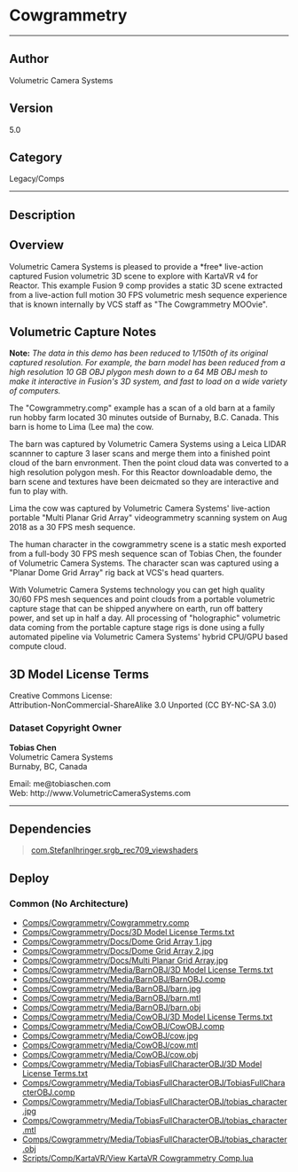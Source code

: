# Cowgrammetry
___

## Author
Volumetric Camera Systems

## Version
5.0

## Category
Legacy/Comps

___

## Description
<h2>Overview</h2>

<p>Volumetric Camera Systems is pleased to provide a *free* live-action captured Fusion volumetric 3D scene to explore with KartaVR v4 for Reactor. This example Fusion 9 comp provides a static 3D scene extracted from a live-action full motion 30 FPS volumetric mesh sequence experience that is known internally by VCS staff as "The Cowgrammetry MOOvie".</p>

<h2>Volumetric Capture Notes</h2>

<p><strong>Note:</strong> <i>The data in this demo has been reduced to 1/150th of its original captured resolution. For example, the barn model has been reduced from a high resolution 10 GB OBJ plygon mesh down to a 64 MB OBJ mesh to make it interactive in Fusion's 3D system, and fast to load on a wide variety of computers.</i></p>

<p>The "Cowgrammetry.comp" example has a scan of a old barn at a family run hobby farm located 30 minutes outside of Burnaby, B.C. Canada. This barn is home to Lima (Lee ma) the cow.</p>

<p>The barn was captured by Volumetric Camera Systems using a Leica LIDAR scannner to capture 3 laser scans and merge them into a finished point cloud of the barn envronment. Then the point cloud data was converted to a high resolution polygon mesh. For this Reactor downloadable demo, the barn scene and textures have been deicmated so they are interactive and fun to play with.</p>

<p>Lima the cow was captured by Volumetric Camera Systems' live-action portable "Multi Planar Grid Array" videogrammetry scanning system on Aug 2018 as a 30 FPS mesh sequence.</p>

<p>The human character in the cowgrammetry scene is a static mesh exported from a full-body 30 FPS mesh sequence scan of Tobias Chen, the founder of Volumetric Camera Systems. The character scan was captured using a "Planar Dome Grid Array" rig back at VCS's head quarters.</p>

<p>With Volumetric Camera Systems technology you can get high quality 30/60 FPS mesh sequences and point clouds from a portable volumetric capture stage that can be shipped anywhere on earth, run off battery power, and set up in half a day. All processing of "holographic" volumetric data coming from the portable capture stage rigs is done using a fully automated pipeline via Volumetric Camera Systems' hybrid CPU/GPU based compute cloud.</p>

<h2>3D Model License Terms</h2>

<p>Creative Commons License:<br>
Attribution-NonCommercial-ShareAlike 3.0 Unported (CC BY-NC-SA 3.0)</p>

<h3>Dataset Copyright Owner</h3>

<p><strong>Tobias Chen</strong><br>
Volumetric Camera Systems<br>
Burnaby, BC, Canada</p>

<p>Email: me@tobiaschen.com<br>
Web: http://www.VolumetricCameraSystems.com</p>



___

## Dependencies

> [com.StefanIhringer.srgb_rec709_viewshaders](com.StefanIhringer.srgb_rec709_viewshaders.md)  
## Deploy

### Common (No Architecture)

<ul>
<li><a href="https://gitlab.com/WeSuckLess/Reactor/-/blob/master/Atoms/com.VolumetricCameraSystems.Cowgrammetry/Comps/Cowgrammetry/Cowgrammetry.comp?ref_type=heads">Comps/Cowgrammetry/Cowgrammetry.comp</a></li>
<li><a href="https://gitlab.com/WeSuckLess/Reactor/-/blob/master/Atoms/com.VolumetricCameraSystems.Cowgrammetry/Comps/Cowgrammetry/Docs/3D Model License Terms.txt?ref_type=heads">Comps/Cowgrammetry/Docs/3D Model License Terms.txt</a></li>
<li><a href="https://gitlab.com/WeSuckLess/Reactor/-/blob/master/Atoms/com.VolumetricCameraSystems.Cowgrammetry/Comps/Cowgrammetry/Docs/Dome Grid Array 1.jpg?ref_type=heads">Comps/Cowgrammetry/Docs/Dome Grid Array 1.jpg</a></li>
<li><a href="https://gitlab.com/WeSuckLess/Reactor/-/blob/master/Atoms/com.VolumetricCameraSystems.Cowgrammetry/Comps/Cowgrammetry/Docs/Dome Grid Array 2.jpg?ref_type=heads">Comps/Cowgrammetry/Docs/Dome Grid Array 2.jpg</a></li>
<li><a href="https://gitlab.com/WeSuckLess/Reactor/-/blob/master/Atoms/com.VolumetricCameraSystems.Cowgrammetry/Comps/Cowgrammetry/Docs/Multi Planar Grid Array.jpg?ref_type=heads">Comps/Cowgrammetry/Docs/Multi Planar Grid Array.jpg</a></li>
<li><a href="https://gitlab.com/WeSuckLess/Reactor/-/blob/master/Atoms/com.VolumetricCameraSystems.Cowgrammetry/Comps/Cowgrammetry/Media/BarnOBJ/3D Model License Terms.txt?ref_type=heads">Comps/Cowgrammetry/Media/BarnOBJ/3D Model License Terms.txt</a></li>
<li><a href="https://gitlab.com/WeSuckLess/Reactor/-/blob/master/Atoms/com.VolumetricCameraSystems.Cowgrammetry/Comps/Cowgrammetry/Media/BarnOBJ/BarnOBJ.comp?ref_type=heads">Comps/Cowgrammetry/Media/BarnOBJ/BarnOBJ.comp</a></li>
<li><a href="https://gitlab.com/WeSuckLess/Reactor/-/blob/master/Atoms/com.VolumetricCameraSystems.Cowgrammetry/Comps/Cowgrammetry/Media/BarnOBJ/barn.jpg?ref_type=heads">Comps/Cowgrammetry/Media/BarnOBJ/barn.jpg</a></li>
<li><a href="https://gitlab.com/WeSuckLess/Reactor/-/blob/master/Atoms/com.VolumetricCameraSystems.Cowgrammetry/Comps/Cowgrammetry/Media/BarnOBJ/barn.mtl?ref_type=heads">Comps/Cowgrammetry/Media/BarnOBJ/barn.mtl</a></li>
<li><a href="https://gitlab.com/WeSuckLess/Reactor/-/blob/master/Atoms/com.VolumetricCameraSystems.Cowgrammetry/Comps/Cowgrammetry/Media/BarnOBJ/barn.obj?ref_type=heads">Comps/Cowgrammetry/Media/BarnOBJ/barn.obj</a></li>
<li><a href="https://gitlab.com/WeSuckLess/Reactor/-/blob/master/Atoms/com.VolumetricCameraSystems.Cowgrammetry/Comps/Cowgrammetry/Media/CowOBJ/3D Model License Terms.txt?ref_type=heads">Comps/Cowgrammetry/Media/CowOBJ/3D Model License Terms.txt</a></li>
<li><a href="https://gitlab.com/WeSuckLess/Reactor/-/blob/master/Atoms/com.VolumetricCameraSystems.Cowgrammetry/Comps/Cowgrammetry/Media/CowOBJ/CowOBJ.comp?ref_type=heads">Comps/Cowgrammetry/Media/CowOBJ/CowOBJ.comp</a></li>
<li><a href="https://gitlab.com/WeSuckLess/Reactor/-/blob/master/Atoms/com.VolumetricCameraSystems.Cowgrammetry/Comps/Cowgrammetry/Media/CowOBJ/cow.jpg?ref_type=heads">Comps/Cowgrammetry/Media/CowOBJ/cow.jpg</a></li>
<li><a href="https://gitlab.com/WeSuckLess/Reactor/-/blob/master/Atoms/com.VolumetricCameraSystems.Cowgrammetry/Comps/Cowgrammetry/Media/CowOBJ/cow.mtl?ref_type=heads">Comps/Cowgrammetry/Media/CowOBJ/cow.mtl</a></li>
<li><a href="https://gitlab.com/WeSuckLess/Reactor/-/blob/master/Atoms/com.VolumetricCameraSystems.Cowgrammetry/Comps/Cowgrammetry/Media/CowOBJ/cow.obj?ref_type=heads">Comps/Cowgrammetry/Media/CowOBJ/cow.obj</a></li>
<li><a href="https://gitlab.com/WeSuckLess/Reactor/-/blob/master/Atoms/com.VolumetricCameraSystems.Cowgrammetry/Comps/Cowgrammetry/Media/TobiasFullCharacterOBJ/3D Model License Terms.txt?ref_type=heads">Comps/Cowgrammetry/Media/TobiasFullCharacterOBJ/3D Model License Terms.txt</a></li>
<li><a href="https://gitlab.com/WeSuckLess/Reactor/-/blob/master/Atoms/com.VolumetricCameraSystems.Cowgrammetry/Comps/Cowgrammetry/Media/TobiasFullCharacterOBJ/TobiasFullCharacterOBJ.comp?ref_type=heads">Comps/Cowgrammetry/Media/TobiasFullCharacterOBJ/TobiasFullCharacterOBJ.comp</a></li>
<li><a href="https://gitlab.com/WeSuckLess/Reactor/-/blob/master/Atoms/com.VolumetricCameraSystems.Cowgrammetry/Comps/Cowgrammetry/Media/TobiasFullCharacterOBJ/tobias_character.jpg?ref_type=heads">Comps/Cowgrammetry/Media/TobiasFullCharacterOBJ/tobias_character.jpg</a></li>
<li><a href="https://gitlab.com/WeSuckLess/Reactor/-/blob/master/Atoms/com.VolumetricCameraSystems.Cowgrammetry/Comps/Cowgrammetry/Media/TobiasFullCharacterOBJ/tobias_character.mtl?ref_type=heads">Comps/Cowgrammetry/Media/TobiasFullCharacterOBJ/tobias_character.mtl</a></li>
<li><a href="https://gitlab.com/WeSuckLess/Reactor/-/blob/master/Atoms/com.VolumetricCameraSystems.Cowgrammetry/Comps/Cowgrammetry/Media/TobiasFullCharacterOBJ/tobias_character.obj?ref_type=heads">Comps/Cowgrammetry/Media/TobiasFullCharacterOBJ/tobias_character.obj</a></li>
<li><a href="https://gitlab.com/WeSuckLess/Reactor/-/blob/master/Atoms/com.VolumetricCameraSystems.Cowgrammetry/Scripts/Comp/KartaVR/View KartaVR Cowgrammetry Comp.lua?ref_type=heads">Scripts/Comp/KartaVR/View KartaVR Cowgrammetry Comp.lua</a></li>
</ul>
